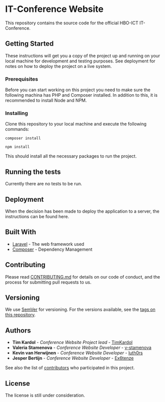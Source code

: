 # IT-Conference Website

This repository contains the source code for the official HBO-ICT IT-Conference. 

## Getting Started

These instructions will get you a copy of the project up and running on your local machine for development and testing purposes. See deployment for notes on how to deploy the project on a live system.

### Prerequisites
Before you can start working on this project you need to make sure the following machina has PHP and Composer installed. In addition to this, it is recommended to install Node and NPM. 

### Installing

Clone this repository to your local machine and execute the following commands:
```
composer install
```
```
npm install
```
This should install all the necessary packages to run the project. 

## Running the tests

<!-- Explain how to run the automated tests for this system -->
Currently there are no tests to be run.

<!-- ### Break down into end to end tests -->

<!-- Explain what these tests test and why

```
Give an example
``` -->

<!-- ### And coding style tests

Explain what these tests test and why

```
Give an example
``` -->

## Deployment

When the decision has been made to deploy the application to a server, the instructions can be found here.

## Built With

* [Laravel](https://laravel.com/docs) - The web framework used
* [Composer](https://getcomposer.org/) - Dependency Management
<!-- * [ROME](https://rometools.github.io/rome/) - Used to generate RSS Feeds -->

## Contributing

Please read [CONTRIBUTING.md](https://gist.github.com/PurpleBooth/b24679402957c63ec426) for details on our code of conduct, and the process for submitting pull requests to us.

## Versioning

We use [SemVer](http://semver.org/) for versioning. For the versions available, see the [tags on this repository](https://github.com/your/project/tags). 

## Authors

* **Tim Kardol** - *Conference Website Project lead* - [TimKardol](https://github.com/TimKardol)
* **Valeria Stamenova** - *Conference Website Developer* - [v-stamenova](https://github.com/v-stamenova)
* **Kevin van Herwijnen** - *Conference Website Developer* - [luth0rs](https://github.com/luth0rs)
* **Jesper Bertijn** - *Conference Website Developer* - [Ex6tenze](https://github.com/Ex6tenze)

See also the list of [contributors](https://github.com/HZ-HBO-ICT/it-conference/contributors) who participated in this project.

## License
The license is still under consideration.
<!-- This project is licensed under the MIT License - see the [LICENSE.md](LICENSE.md) file for details -->

<!-- ## Acknowledgments

* Hat tip to anyone whose code was used
* Inspiration
* etc -->


